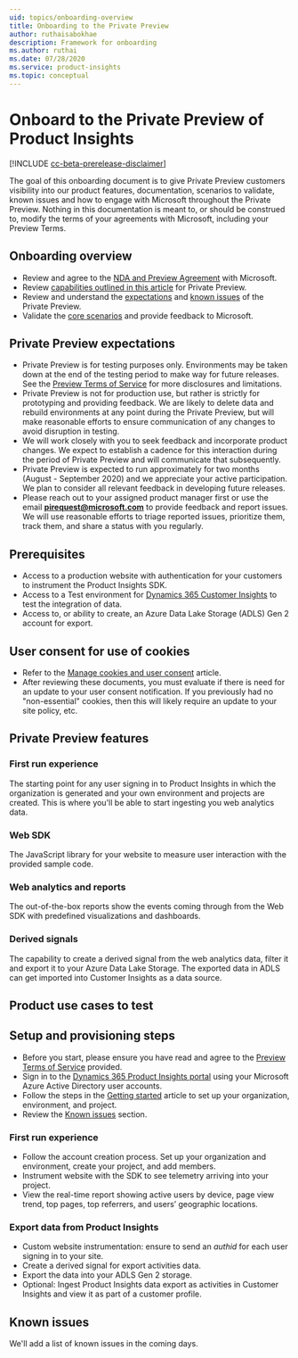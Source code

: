 ```yaml
---
uid: topics/onboarding-overview
title: Onboarding to the Private Preview
author: ruthaisabokhae
description: Framework for onboarding
ms.author: ruthai
ms.date: 07/28/2020
ms.service: product-insights
ms.topic: conceptual
---
```


# Onboard to the Private Preview of Product Insights

[!INCLUDE [cc-beta-prerelease-disclaimer]( includes/cc-beta-prerelease-disclaimer.md)]

The goal of this onboarding document is to give Private Preview customers visibility into our product features, documentation, scenarios to validate, known issues and how to engage with Microsoft throughout the Private Preview. Nothing in this documentation is meant to, or should be construed to, modify the terms of your agreements with Microsoft, including your Preview Terms.

## Onboarding overview

*	Review and agree to the [NDA and Preview Agreement](preview-terms.md) with Microsoft.  
*	Review [capabilities outlined in this article](#private-preview-features) for Private Preview.  
*	Review and understand the [expectations](#private-preview-expectations) and [known issues](#known-issues) of the Private Preview.  
*	Validate the [core scenarios](#product-use-cases-to-test) and provide feedback to Microsoft.

## Private Preview expectations

*	Private Preview is for testing purposes only. Environments may be taken down at the end of the testing period to make way for future releases. See the [Preview Terms of Service](preview-terms.md) for more disclosures and limitations.  
*	Private Preview is not for production use, but rather is strictly for prototyping and providing feedback. We are likely to delete data and rebuild environments at any point during the Private Preview, but will make reasonable efforts to ensure communication of any changes to avoid disruption in testing.   
*	We will work closely with you to seek feedback and incorporate product changes. We expect to establish a cadence for this interaction during the period of Private Preview and will communicate that subsequently.  
*	Private Preview is expected to run approximately for two months (August - September 2020) and we appreciate your active participation. We plan to consider all relevant feedback  in developing future releases.  
*	Please reach out to your assigned product manager first or use the email **[pirequest@microsoft.com](mailto:pirequest@microsoft.com)** to provide feedback and report issues. We will use reasonable efforts to triage reported issues, prioritize them, track them, and share a status with you regularly.  
	
## Prerequisites

*	Access to a production website with authentication for your customers to instrument the Product Insights SDK.
*	Access to a Test environment for [Dynamics 365 Customer Insights](https://dynamics.microsoft.com/ai/customer-insights/) to test the integration of data.
*	Access to, or ability to create, an Azure Data Lake Storage (ADLS) Gen 2 account for export.

## User consent for use of cookies

*	Refer to the [Manage cookies and user consent](user-consent-storage.md) article.
*	After reviewing these documents, you must evaluate if there is need for an update to your user consent notification. If you previously had no "non-essential" cookies, then this will likely require an update to your site policy, etc.

## Private Preview features

### First run experience

The starting point for any user signing in to Product Insights in which the organization is generated and your own environment and projects are created. This is where you'll be able to start ingesting you web analytics data.

### Web SDK

The JavaScript library for your website to measure user interaction with the provided sample code.

### Web analytics and reports

The out-of-the-box reports show the events coming through from the Web SDK with predefined visualizations and dashboards.

### Derived signals

The capability to create a derived signal from the web analytics data, filter it and export it to your Azure Data Lake Storage. The exported data in ADLS can get imported into Customer Insights as a data source.

## Product use cases to test

## Setup and provisioning steps

*	Before you start, please ensure you have read and agree to the [Preview Terms of Service](preview-terms.md) provided.
*	Sign in to the [Dynamics 365 Product Insights portal](https://pi.dynamics.com) using your Microsoft Azure Active Directory user accounts.
*	Follow the steps in the [Getting started](first-run-experience.md) article to set up your organization, environment, and project.
*	Review the [Known issues](#known-issues) section.

### First run experience

* Follow the account creation process. Set up your organization and environment, create your project, and add members.
* Instrument website with the SDK to see telemetry arriving into your project.
*	View the real-time report showing active users by device, page view trend, top pages, top referrers, and users’ geographic locations.

### Export data from Product Insights

  *	Custom website instrumentation: ensure to send an *authid* for each user signing in to your site.
  *	Create a derived signal for export activities data.
  *	Export the data into your ADLS Gen 2 storage.
  *	Optional: Ingest Product Insights data export as activities in Customer Insights and view it as part of a customer profile.

## Known issues

We'll add a list of known issues in the coming days.

<!-- As we continue to work on the product and refine the experience, we are aware of a few outstanding issues, so please bear these in mind as you experience the product. -->
